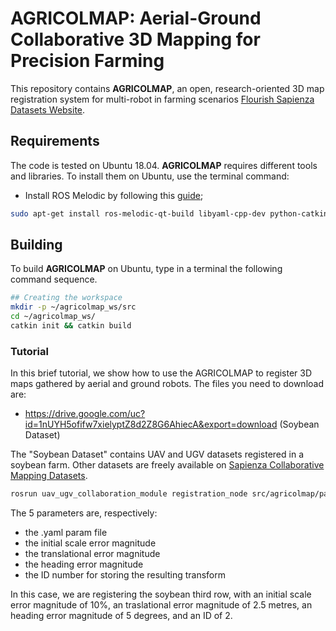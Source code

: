 # AGRICOLMAP: Aerial-Ground Collaborative 3D Mapping for Precision Farming #

This repository contains **AGRICOLMAP**,  an  open,  research-oriented 3D map registration system for multi-robot in farming scenarios [Flourish Sapienza Datasets Website](http://www.dis.uniroma1.it/~labrococo/fds/). 

## Requirements ##

The code is tested on Ubuntu 18.04. **AGRICOLMAP** requires different tools and libraries. To install them on Ubuntu, use the terminal command:

- Install ROS Melodic by following this [guide](http://wiki.ros.org/kinetic/Installation);

```bash
sudo apt-get install ros-melodic-qt-build libyaml-cpp-dev python-catkin-tools
```

## Building ##

To build **AGRICOLMAP** on Ubuntu, type in a terminal the following command sequence.

```bash
## Creating the workspace 
mkdir -p ~/agricolmap_ws/src
cd ~/agricolmap_ws/
catkin init && catkin build
```

### Tutorial ###

In this brief tutorial, we show how to use the AGRICOLMAP to register 3D maps gathered by aerial and ground robots.
The files you need to download are:

- https://drive.google.com/uc?id=1nUYH5ofifw7xielyptZ8d2Z8G6AhiecA&export=download (Soybean Dataset)

The "Soybean Dataset" contains UAV and UGV datasets registered in a soybean farm. Other datasets are freely available on [Sapienza Collaborative Mapping Datasets](http://www.dis.uniroma1.it/~labrococo/fsd/collaborativemapping.html).

```bash
rosrun uav_ugv_collaboration_module registration_node src/agricolmap/params/aligner_soybean_params_row3.yaml 10 250 50 2
```

The 5 parameters are, respectively:

  * the .yaml param file
  * the initial scale error magnitude
  * the translational error magnitude
  * the heading error magnitude
  * the ID number for storing the resulting transform

In this case, we are registering the soybean third row, with an initial scale error magnitude of 10%, an traslational error magnitude of 2.5 metres, an heading error magnitude of 5 degrees, and an ID of 2.